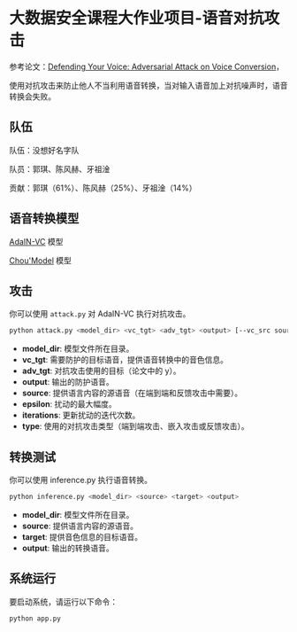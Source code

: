 # 大数据安全课程大作业项目-语音对抗攻击

参考论文：[Defending Your Voice: Adversarial Attack on Voice Conversion](https://arxiv.org/abs/2005.08781)，

使用对抗攻击来防止他人不当利用语音转换，当对输入语音加上对抗噪声时，语音转换会失败。

## 队伍

队伍：没想好名字队

队员：郭琪、陈风赫、牙祖淦

贡献：郭琪（61%）、陈风赫（25%）、牙祖淦（14%）

## 语音转换模型

[AdaIN-VC](https://arxiv.org/abs/1904.05742) 模型

[Chou'Model](https://arxiv.org/abs/1904.05742) 模型

## 攻击

你可以使用 `attack.py` 对 AdaIN-VC 执行对抗攻击。

```bash
python attack.py <model_dir> <vc_tgt> <adv_tgt> <output> [--vc_src source] [--eps epsilon] [--n_iters iterations] [--attack_type type]
```

- **model_dir**: 模型文件所在目录。
- **vc_tgt**: 需要防护的目标语音，提供语音转换中的音色信息。
- **adv_tgt**: 对抗攻击使用的目标（论文中的 y）。
- **output**: 输出的防护语音。
- **source**: 提供语言内容的源语音（在端到端和反馈攻击中需要）。
- **epsilon**: 扰动的最大幅度。
- **iterations**: 更新扰动的迭代次数。
- **type**: 使用的对抗攻击类型（端到端攻击、嵌入攻击或反馈攻击）。

## 转换测试

你可以使用 inference.py 执行语音转换。

```bash
python inference.py <model_dir> <source> <target> <output>
```

- **model_dir**: 模型文件所在目录。
- **source**: 提供语言内容的源语音。
- **target**: 提供音色信息的目标语音。
- **output**: 输出的转换语音。

## 系统运行

要启动系统，请运行以下命令：

```bash
python app.py
```

